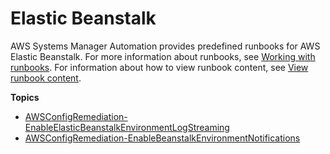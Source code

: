 # Elastic Beanstalk<a name="automation-ref-aeb"></a>

AWS Systems Manager Automation provides predefined runbooks for AWS Elastic Beanstalk\. For more information about runbooks, see [Working with runbooks](automation-documents.md)\. For information about how to view runbook content, see [View runbook content](automation-documents-reference.md#view-automation-json)\.

**Topics**
+ [AWSConfigRemediation\-EnableElasticBeanstalkEnvironmentLogStreaming](automation-aws-enable-eb-logging.md)
+ [AWSConfigRemediation\-EnableBeanstalkEnvironmentNotifications](automation-aws-enable-eb-notifications.md)